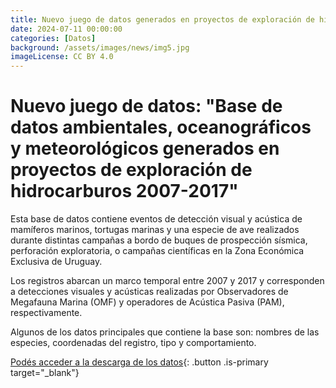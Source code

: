 ```yaml
---
title: Nuevo juego de datos generados en proyectos de exploración de hidrocarburos 2007-2017
date: 2024-07-11 00:00:00
categories: [Datos]
background: /assets/images/news/img5.jpg
imageLicense: CC BY 4.0
---
```


# Nuevo juego de datos: "Base de datos ambientales, oceanográficos y meteorológicos generados en proyectos de exploración de hidrocarburos 2007-2017"

Esta base de datos contiene eventos de detección visual y acústica de mamíferos marinos, tortugas marinas y una especie de ave realizados durante distintas campañas a bordo de buques de prospección sísmica, perforación exploratoria, o campañas científicas en la Zona Económica Exclusiva de Uruguay. 

Los registros abarcan un marco temporal entre 2007 y 2017 y corresponden a detecciones visuales y acústicas realizadas por Observadores de Megafauna Marina (OMF) y operadores de Acústica Pasiva (PAM), respectivamente. 

Algunos de los datos principales que contiene la base son: nombres de las especies, coordenadas del registro, tipo y comportamiento. 


[Podés acceder a la descarga de los datos](https://www.gbif.org/dataset/bb37f9d3-0f70-4279-8f6b-7bb9b33011bc){: .button .is-primary target="_blank"}
